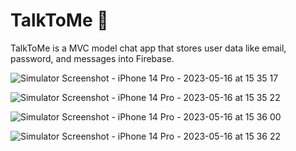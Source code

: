# TalkToMe 💬
TalkToMe is a MVC model chat app that stores user data like email, password, and messages into Firebase.


![Simulator Screenshot - iPhone 14 Pro - 2023-05-16 at 15 35 17](https://github.com/ashleyrennee/TalkToMe/assets/40500769/86e4703f-0a83-460b-b718-3b51b3e017ce)

![Simulator Screenshot - iPhone 14 Pro - 2023-05-16 at 15 35 22](https://github.com/ashleyrennee/TalkToMe/assets/40500769/c92f725e-8261-441a-b21f-ec895b239672)

![Simulator Screenshot - iPhone 14 Pro - 2023-05-16 at 15 36 00](https://github.com/ashleyrennee/TalkToMe/assets/40500769/942ef9c0-6a55-4606-8a78-def60654d623)

![Simulator Screenshot - iPhone 14 Pro - 2023-05-16 at 15 36 22](https://github.com/ashleyrennee/TalkToMe/assets/40500769/13b6c40f-08cf-41cd-b8ec-344c2215bae2)


